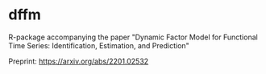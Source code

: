 # dffm
R-package accompanying the paper "Dynamic Factor Model for Functional Time Series: Identification, Estimation, and Prediction"

Preprint: https://arxiv.org/abs/2201.02532
